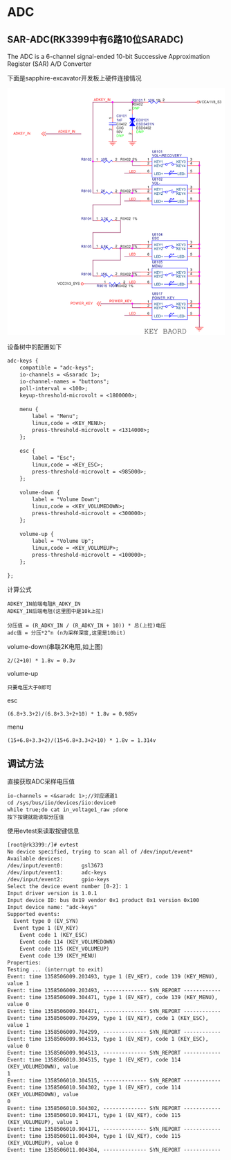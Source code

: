 # ADC

## SAR-ADC(RK3399中有6路10位SARADC)

The ADC is a 6-channel signal-ended 10-bit Successive Approximation Register (SAR) A/D Converter

下面是sapphire-excavator开发板上硬件连接情况

![adc key](./keys.png)

设备树中的配置如下

    adc-keys {
        compatible = "adc-keys";
        io-channels = <&saradc 1>;
        io-channel-names = "buttons";
        poll-interval = <100>;
        keyup-threshold-microvolt = <1800000>;

        menu {
            label = "Menu";
            linux,code = <KEY_MENU>;
            press-threshold-microvolt = <1314000>;
        };

        esc {
            label = "Esc";
            linux,code = <KEY_ESC>;
            press-threshold-microvolt = <985000>;
        };

        volume-down {
            label = "Volume Down";
            linux,code = <KEY_VOLUMEDOWN>;
            press-threshold-microvolt = <300000>;
        };

        volume-up {
            label = "Volume Up";
            linux,code = <KEY_VOLUMEUP>;
            press-threshold-microvolt = <100000>;
        };

    };

计算公式

	ADKEY_IN前端电阻R_ADKY_IN
	ADKEY_IN后端电阻(这里图中是10k上拉)

	分压值 = (R_ADKY_IN / (R_ADKY_IN + 10)) * 总(上拉)电压
	adc值 = 分压*2^n (n为采样深度,这里是10bit)

volume-down(串联2K电阻,如上图)

	2/(2+10) * 1.8v = 0.3v

volume-up

	只要电压大于0即可

esc

	(6.8+3.3+2)/(6.8+3.3+2+10) * 1.8v = 0.985v

menu

	(15+6.8+3.3+2)/(15+6.8+3.3+2+10) * 1.8v = 1.314v

## 调试方法

直接获取ADC采样电压值

	io-channels = <&saradc 1>;//对应通道1
	cd /sys/bus/iio/devices/iio:device0
	while true;do cat in_voltage1_raw ;done
	按下按键就能读取分压值

使用evtest来读取按键信息

	[root@rk3399:/]# evtest
	No device specified, trying to scan all of /dev/input/event*
	Available devices:
	/dev/input/event0:      gsl3673
	/dev/input/event1:      adc-keys
	/dev/input/event2:      gpio-keys
	Select the device event number [0-2]: 1
	Input driver version is 1.0.1
	Input device ID: bus 0x19 vendor 0x1 product 0x1 version 0x100
	Input device name: "adc-keys"
	Supported events:
	  Event type 0 (EV_SYN)
	  Event type 1 (EV_KEY)
		Event code 1 (KEY_ESC)
		Event code 114 (KEY_VOLUMEDOWN)
		Event code 115 (KEY_VOLUMEUP)
		Event code 139 (KEY_MENU)
	Properties:
	Testing ... (interrupt to exit)
	Event: time 1358506009.203493, type 1 (EV_KEY), code 139 (KEY_MENU), value 1
	Event: time 1358506009.203493, -------------- SYN_REPORT ------------
	Event: time 1358506009.304471, type 1 (EV_KEY), code 139 (KEY_MENU), value 0
	Event: time 1358506009.304471, -------------- SYN_REPORT ------------
	Event: time 1358506009.704299, type 1 (EV_KEY), code 1 (KEY_ESC), value 1
	Event: time 1358506009.704299, -------------- SYN_REPORT ------------
	Event: time 1358506009.904513, type 1 (EV_KEY), code 1 (KEY_ESC), value 0
	Event: time 1358506009.904513, -------------- SYN_REPORT ------------
	Event: time 1358506010.304515, type 1 (EV_KEY), code 114 (KEY_VOLUMEDOWN), value
	1
	Event: time 1358506010.304515, -------------- SYN_REPORT ------------
	Event: time 1358506010.504302, type 1 (EV_KEY), code 114 (KEY_VOLUMEDOWN), value
	0
	Event: time 1358506010.504302, -------------- SYN_REPORT ------------
	Event: time 1358506010.904171, type 1 (EV_KEY), code 115 (KEY_VOLUMEUP), value 1
	Event: time 1358506010.904171, -------------- SYN_REPORT ------------
	Event: time 1358506011.004304, type 1 (EV_KEY), code 115 (KEY_VOLUMEUP), value 0
	Event: time 1358506011.004304, -------------- SYN_REPORT ------------
